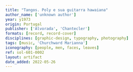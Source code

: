 ```yaml
---
title: "Tangos. Poly e sua guitarra hawaiana"
author_name: ['unknown author']
year: y1973
origin: Portugal
publisher: ['Alvorada', 'Chantecler']
formats: [record, record-cover]
disciplines: [graphic-design, typography, photography]
tags: [music, 'Churchward Marianna']
iconography: [people, men, faces, leaves]
ref: sol-601-0002
layout: artifact
date_added: 2022-05-26
---
```

